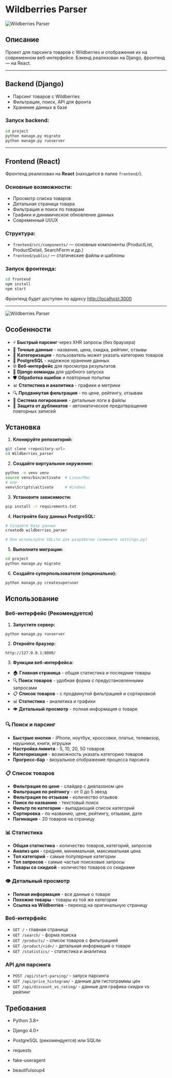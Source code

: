 # Wildberries Parser
![Wildberries Parser](image1.png)
## Описание

Проект для парсинга товаров с Wildberries и отображения их на современном веб-интерфейсе. Бэкенд реализован на Django, фронтенд — на React.

---

## Backend (Django)
- Парсинг товаров с Wildberries
- Фильтрация, поиск, API для фронта
- Хранение данных в базе

### Запуск backend:
```bash
cd project
python manage.py migrate
python manage.py runserver
```

---

## Frontend (React)

Фронтенд реализован на **React** (находится в папке `frontend/`).

### Основные возможности:
- Просмотр списка товаров
- Детальная страница товара
- Фильтрация и поиск по товарам
- Графики и динамическое обновление данных
- Современный UI/UX

### Структура:
- `frontend/src/components/` — основные компоненты (ProductList, ProductDetail, SearchForm и др.)
- `frontend/public/` — статические файлы и шаблоны

### Запуск фронтенда:
```bash
cd frontend
npm install
npm start
```

Фронтенд будет доступен по адресу [http://localhost:3000](http://localhost:3000)

---
![Wildberries Parser](image.png)
## Особенности

- ⚡ **Быстрый парсинг** через XHR запросы (без браузера)
- 🎯 **Точные данные** - название, цена, скидка, рейтинг, отзывы
- 📂 **Категоризация** - пользователь может указать категорию товаров
- 💾 **PostgreSQL** - надежное хранение данных
- 🌐 **Веб-интерфейс** для просмотра результатов
- 🔧 **Django команды** для удобного запуска
- 🛡️ **Обработка ошибок** и повторные попытки
- 📊 **Статистика и аналитика** - графики и метрики
- 🔍 **Продвинутая фильтрация** - по цене, рейтингу, отзывам
- 📝 **Система логирования** - детальные логи в файлы
- 🚫 **Защита от дубликатов** - автоматическое предотвращение повторных записей

## Установка

1. **Клонируйте репозиторий:**
```bash
git clone <repository-url>
cd Wildberries_parser
```

2. **Создайте виртуальное окружение:**
```bash
python -m venv venv
source venv/bin/activate  # Linux/Mac
# или
venv\Scripts\activate     # Windows
```

3. **Установите зависимости:**
```bash
pip install -r requirements.txt
```

4. **Настройте базу данных PostgreSQL:**
```bash
# Создайте базу данных
createdb wildberries_parser

# Или используйте SQLite для разработки (измените settings.py)
```

5. **Выполните миграции:**
```bash
cd project
python manage.py migrate
```

6. **Создайте суперпользователя (опционально):**
```bash
python manage.py createsuperuser
```

## Использование

### Веб-интерфейс (Рекомендуется)

1. **Запустите сервер:**
```bash
python manage.py runserver
```

2. **Откройте браузер:**
```
http://127.0.0.1:8000/
```

3. **Функции веб-интерфейса:**
- 🏠 **Главная страница** - общая статистика и последние товары
- 🔍 **Поиск товаров** - удобная форма с предустановленными запросами
- 📋 **Список товаров** - с продвинутой фильтрацией и сортировкой
- 📊 **Статистика** - аналитика и графики
- 👁️ **Детальный просмотр** - полная информация о товаре

### 🔍 Поиск и парсинг
- **Быстрые кнопки** - iPhone, ноутбук, кроссовки, платье, телевизор, наушники, книги, игрушки
- **Настройка лимита** - 5, 10, 20, 50 товаров
- **Категоризация** - возможность указать категорию товаров
- **Прогресс-бар** - визуальное отображение процесса парсинга

### 📋 Список товаров
- **Фильтрация по цене** - слайдер с диапазоном цен
- **Фильтрация по рейтингу** - от 0 до 5 звезд
- **Фильтрация по отзывам** - количество отзывов
- **Поиск по названию** - текстовый поиск
- **Фильтр по категории** - выпадающий список категорий
- **Сортировка** - по названию, цене, рейтингу, отзывам, дате
- **Пагинация** - 20 товаров на страницу

### 📊 Статистика
- **Общая статистика** - количество товаров, категорий, запросов
- **Анализ цен** - средняя, минимальная, максимальная цена
- **Топ категорий** - самые популярные категории
- **Топ запросов** - самые частые поисковые запросы
- **Товары со скидкой** - количество товаров со скидками

### 👁️ Детальный просмотр
- **Полная информация** - все данные о товаре
- **Похожие товары** - товары из той же категории
- **Ссылка на Wildberries** - переход на оригинальную страницу

### Веб-интерфейс
- `GET /` - главная страница
- `GET /search/` - форма поиска
- `GET /products/` - список товаров с фильтрацией
- `GET /product/<id>/` - детальная информация о товаре
- `GET /statistics/` - статистика и аналитика

### API для парсинга
- `POST /api/start-parsing/` - запуск парсинга
- `GET /api/price_histogram/` - данные для гистограммы цен
- `GET /api/discount_vs_rating/` - данные для графика скидки vs рейтинг

## Требования

- Python 3.8+
- Django 4.0+
- PostgreSQL (рекомендуется) или SQLite
- requests
- fake-useragent

- beautifulsoup4

